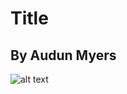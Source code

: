 # Title
## By Audun Myers

![alt text](https://github.com/myersau3/stochastic_modeling_for_dynamic_state_analysis/blob/main/figures/coupled_dyn_sys_network.png)

